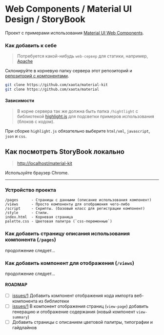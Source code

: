 # Web Components / Material UI Design / StoryBook
Проект с примерами использования [Material UI Web Components](https://github.com/xaota/material).

### Как добавить к себе
> Потребуется какой-нибудь `web-сервер` для статики, например, [Apache](https://www.apachelounge.com/download/)

Склонируйте в корневую папку сервера этот репозиторий и [репозиторий с компонентами](https://github.com/xaota/material).

```bash
git clone https://github.com/xaota/material-kit
git clone https://github.com/xaota/material
```

#### Зависимости
> В корне сервера так же должна быть папка `/hightlight` с библиотекой [highlight.js](https://highlightjs.org/) для подсветки примеров использования (блоков с кодом).

При сборке `highlight.js` обязательно выберите `html/xml`, `javascript`, `json` и `css`.

## Как посмотреть StoryBook локально
> [http://localhost/material-kit](http://localhost/material-kit)

Используйте браузер Chrome.

---

### Устройство проекта
```
/pages      - Страницы с данными (описание использования компонент)
/views      - Просто компоненты для отображения чего-либо
/script     - Скрипты. (базовый класс для регистрации компонент)
/style      - Стили.
index.html  - Корневая страница
palette.css - Цветовая палитра (`css-переменные`)
```

### Как добавить страницу описания использования компонента (`/pages`)
продолжение следует...

### Как добавить компонент для отображения (`/views`)
продолжение следует...

#### ROADMAP
- [ ] [issues/1](#1) Добавить компонент отображения кода импорта веб-компонента из библиотеки
- [ ] [issues/1](#2) В компонент отображения страниц (`view-page`) добавить генерацию и отображение содержания (новый компонент `view-summary`)
- [ ] Добавить страницы с описанием цветовой палитры, типографии и гайдлайнов
